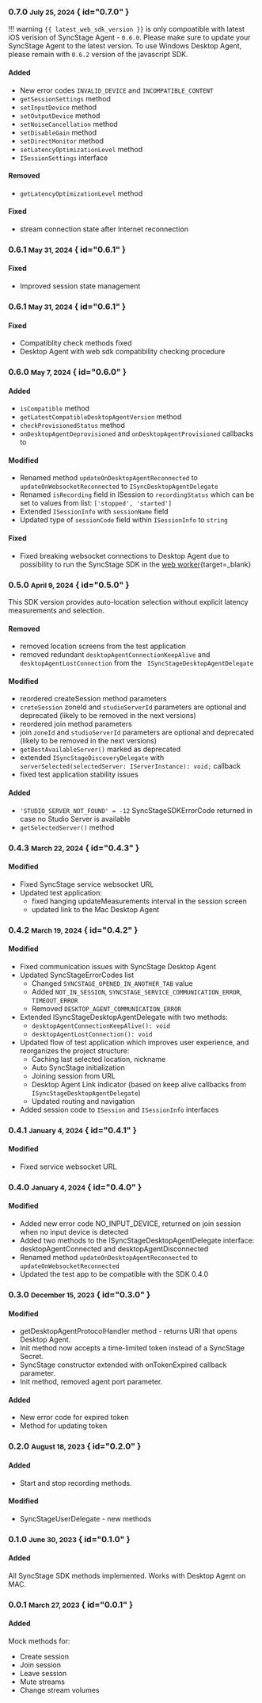 ### 0.7.0 <small>July 25, 2024</small> { id="0.7.0" }
!!! warning
    `{{ latest_web_sdk_version }}` is only compoatible with latest iOS verision of SyncStage Agent - `0.6.0`. Please make sure to update your SyncStage Agent to the latest version. 
    To use Windows Desktop Agent, please remain with `0.6.2` version of the javascript SDK.

#### Added 
* New error codes `INVALID_DEVICE` and `INCOMPATIBLE_CONTENT`
* `getSessionSettings` method
* `setInputDevice` method
* `setOutputDevice` method
* `setNoiseCancellation` method
* `setDisableGain` method
* `setDirectMonitor` method
* `setLatencyOptimizationLevel` method
* `ISessionSettings` interface

#### Removed
* `getLatencyOptimizationLevel` method


#### Fixed
* stream connection state after Internet reconnection

### 0.6.1 <small>May 31, 2024</small> { id="0.6.1" }
#### Fixed
* Improved session state management


### 0.6.1 <small>May 31, 2024</small> { id="0.6.1" }
#### Fixed
* Compatiblity check methods fixed
* Desktop Agent with web sdk compatibility checking procedure

### 0.6.0 <small>May 7, 2024</small> { id="0.6.0" }
#### Added
* `isCompatible` method
* `getLatestCompatibleDesktopAgentVersion` method
* `checkProvisionedStatus` method
* `onDesktopAgentDeprovisioned` and `onDesktopAgentProvisioned` callbacks to 

#### Modified
* Renamed method `updateOnDesktopAgentReconnected` to `updateOnWebsocketReconnected` to `ISyncDesktopAgentDelegate`
* Renamed `isRecording` field in ISession to `recordingStatus` which can be set to values from list: `['stopped', 'started']`
* Extended `ISessionInfo` with `sessionName` field
* Updated type of `sessionCode` field within `ISessionInfo` to `string`

#### Fixed
* Fixed breaking websocket connections to Desktop Agent due to possibility to run the SyncStage SDK in the [web worker](https://developer.mozilla.org/en-US/docs/Web/API/Web_Worker){target=_blank}

### 0.5.0 <small>April 9, 2024</small> { id="0.5.0" }
This SDK version provides auto-location selection without explicit latency measurements and selection.
#### Removed
* removed location screens from the test application
* removed redundant `desktopAgentConnectionKeepAlive` and `desktopAgentLostConnection` from the ` ISyncStageDesktopAgentDelegate`

#### Modified
* reordered createSession method parameters
* `creteSession` zoneId and `studioServerId` parameters are optional and deprecated (likely to be removed in the next versions)
* reordered join method parameters
* join `zoneId` and `studioServerId` parameters are optional and deprecated (likely to be removed in the next versions)
* `getBestAvailableServer()` marked as deprecated
* extended `ISyncStageDiscoveryDelegate` with `serverSelected(selectedServer: IServerInstance): void;` callback
* fixed test application stability issues

#### Added
* `'STUDIO_SERVER_NOT_FOUND' = -12` SyncStageSDKErrorCode returned in case no Studio Server is available
* `getSelectedServer()` method

### 0.4.3 <small>March 22, 2024</small> { id="0.4.3" }

#### Modified
* Fixed SyncStage service websocket URL
* Updated test application:
    * fixed hanging updateMeasurements interval in the session screen
    * updated link to the Mac Desktop Agent


### 0.4.2 <small>March 19, 2024</small> { id="0.4.2" }
#### Modified
* Fixed communication issues with SyncStage Desktop Agent
* Updated SyncStageErrorCodes list
    * Changed `SYNCSTAGE_OPENED_IN_ANOTHER_TAB` value
    * Added `NOT_IN_SESSION`, `SYNCSTAGE_SERVICE_COMMUNICATION_ERROR`, `TIMEOUT_ERROR`
    * Removed `DESKTOP_AGENT_COMMUNICATION_ERROR`
* Extended ISyncStageDesktopAgentDelegate with two methods:
    * `desktopAgentConnectionKeepAlive(): void`
    *  `desktopAgentLostConnection(): void`
* Updated flow of test application which improves user experience, and reorganizes the project structure:
    * Caching last selected location, nickname
    * Auto SyncStage initialization
    * Joining session from URL
    * Desktop Agent Link indicator (based on keep alive callbacks from `ISyncStageDesktopAgentDelegate`)
    * Updated routing and navigation
* Added session code to `ISession` and `ISessionInfo` interfaces

### 0.4.1 <small>January 4, 2024</small> { id="0.4.1" }
#### Modified
* Fixed service websocket URL

### 0.4.0 <small>January 4, 2024</small> { id="0.4.0" }
#### Modified
* Added new error code NO_INPUT_DEVICE, returned on join session when no input device is detected
* Added two methods to the ISyncStageDesktopAgentDelegate interface: desktopAgentConnected and desktopAgentDisconnected
* Renamed method `updateOnDesktopAgentReconnected` to `updateOnWebsocketReconnected`
* Updated the test app to be compatible with the SDK 0.4.0

### 0.3.0 <small>December 15, 2023</small> { id="0.3.0" }
#### Modified
* getDesktopAgentProtocolHandler method - returns URI that opens Desktop Agent.
* Init method now accepts a time-limited token instead of a SyncStage Secret.
* SyncStage constructor extended with onTokenExpired callback parameter.
* Init method, removed agent port parameter.

#### Added
* New error code for expired token
* Method for updating token

### 0.2.0 <small>August 18, 2023</small> { id="0.2.0" }
#### Added

* Start and stop recording methods.

#### Modified

* SyncStageUserDelegate - new methods
### 0.1.0 <small>June 30, 2023</small> { id="0.1.0" }
#### Added

All SyncStage SDK methods implemented. Works with Desktop Agent on MAC.

### 0.0.1 <small>March 27, 2023</small> { id="0.0.1" }
#### Added

Mock methods for:

* Create session
* Join session
* Leave session
* Mute streams
* Change stream volumes

